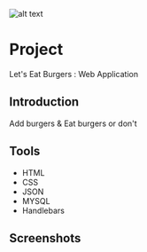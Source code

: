

![alt text](banner.png)


# Project

Let's Eat Burgers : Web Application 





## Introduction

Add burgers 
& Eat burgers
or don't 

## Tools


* HTML
* CSS
* JSON
* MYSQL
* Handlebars

## Screenshots



